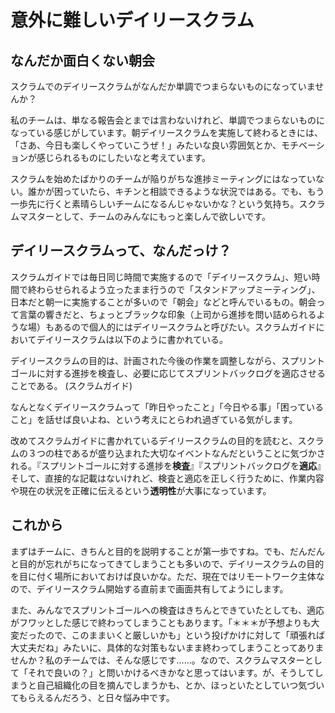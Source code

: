 # 意外に難しいデイリースクラム

## なんだか面白くない朝会

スクラムでのデイリースクラムがなんだか単調でつまらないものになっていませんか？

私のチームは、単なる報告会とまでは言わないけれど、単調でつまらないものになっている感じがしています。朝デイリースクラムを実施して終わるときには、「さあ、今日も楽しくやっていこうぜ！」みたいな良い雰囲気とか、モチベーションが感じられるものにしたいなと考えています。


スクラムを始めたばかりのチームが陥りがちな進捗ミーティングにはなっていない。誰かが困っていたら、キチンと相談できるような状況ではある。でも、もう一歩先に行くと素晴らしいチームになるんじゃないかな？という気持ち。スクラムマスターとして、チームのみんなにもっと楽しんで欲しいです。


## デイリースクラムって、なんだっけ？

スクラムガイドでは毎日同じ時間で実施するので「デイリースクラム」、短い時間で終わらせられるよう立ったまま行うので「スタンドアップミーティング」、日本だと朝一に実施することが多いので「朝会」などと呼んでいるもの。朝会って言葉の響きだと、ちょっとブラックな印象（上司から進捗を問い詰められるような場）もあるので個人的にはデイリースクラムと呼びたい。スクラムガイドにおいてデイリースクラムは以下のように書かれている。

デイリースクラムの目的は、計画された今後の作業を調整しながら、スプリントゴールに対する進捗を検査し、必要に応じてスプリントバックログを適応させることである。 (スクラムガイド)

なんとなくデイリースクラムって「昨日やったこと」「今日やる事」「困っていること」を話せば良いよね、という考えにとらわれ過ぎている気がします。

改めてスクラムガイドに書かれているデイリースクラムの目的を読むと、スクラムの３つの柱であるが盛り込まれた大切なイベントなんだということに気づかされる。『スプリントゴールに対する進捗を**検査**』『スプリントバックログを**適応**』そして、直接的な記載はないけれど、検査と適応を正しく行うために、作業内容や現在の状況を正確に伝えるという**透明性**が大事になっています。

## これから

まずはチームに、きちんと目的を説明することが第一歩ですね。でも、だんだんと目的が忘れがちになってきてしまうことも多いので、デイリースクラムの目的を目に付く場所においておけば良いかな。ただ、現在ではリモートワーク主体なので、デイリースクラム開始する直前まで画面共有してようにします。

また、みんなでスプリントゴールへの検査はきちんとできていたとしても、適応がフワッとした感じで終わってしまうこともあります。「＊＊＊が予想よりも大変だったので、このままいくと厳しいかも」という投げかけに対して「頑張れば大丈夫だね」みたいに、具体的な対策もないまま終わってしまうことってありませんか？私のチームでは、そんな感じです……。なので、スクラムマスターとして「それで良いの？」と問いかけるべきかなと思ってはいます。が、そうしてしまうと自己組織化の目を摘んでしまうかも、とか、ほっといたとしていつ気づいてもらえるんだろう、と日々悩み中です。
